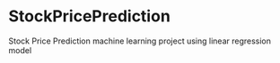 # StockPricePrediction

Stock Price Prediction machine learning project using linear regression model
